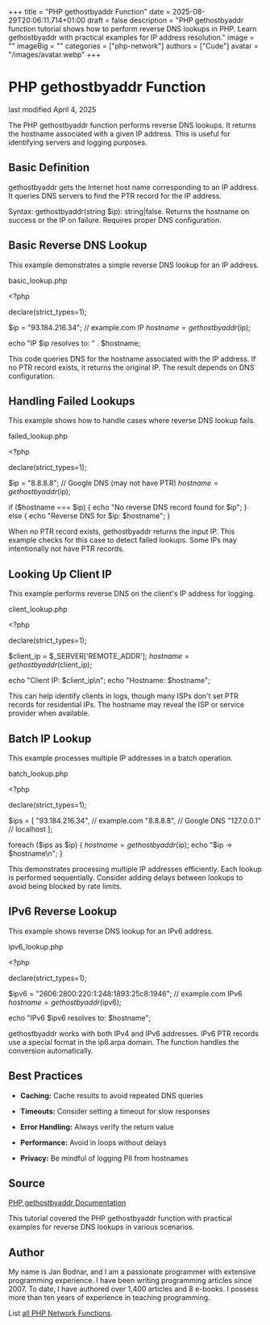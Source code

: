 +++
title = "PHP gethostbyaddr Function"
date = 2025-08-29T20:06:11.714+01:00
draft = false
description = "PHP gethostbyaddr function tutorial shows how to perform reverse DNS lookups in PHP. Learn gethostbyaddr with practical examples for IP address resolution."
image = ""
imageBig = ""
categories = ["php-network"]
authors = ["Cude"]
avatar = "/images/avatar.webp"
+++

# PHP gethostbyaddr Function

last modified April 4, 2025

The PHP gethostbyaddr function performs reverse DNS lookups. It
returns the hostname associated with a given IP address. This is useful for
identifying servers and logging purposes.

## Basic Definition

gethostbyaddr gets the Internet host name corresponding to an IP
address. It queries DNS servers to find the PTR record for the IP address.

Syntax: gethostbyaddr(string $ip): string|false. Returns the
hostname on success or the IP on failure. Requires proper DNS configuration.

## Basic Reverse DNS Lookup

This example demonstrates a simple reverse DNS lookup for an IP address.

basic_lookup.php
  

&lt;?php

declare(strict_types=1);

$ip = "93.184.216.34"; // example.com IP
$hostname = gethostbyaddr($ip);

echo "IP $ip resolves to: " . $hostname;

This code queries DNS for the hostname associated with the IP address. If no
PTR record exists, it returns the original IP. The result depends on DNS
configuration.

## Handling Failed Lookups

This example shows how to handle cases where reverse DNS lookup fails.

failed_lookup.php
  

&lt;?php

declare(strict_types=1);

$ip = "8.8.8.8"; // Google DNS (may not have PTR)
$hostname = gethostbyaddr($ip);

if ($hostname === $ip) {
    echo "No reverse DNS record found for $ip";
} else {
    echo "Reverse DNS for $ip: $hostname";
}

When no PTR record exists, gethostbyaddr returns the input IP.
This example checks for this case to detect failed lookups. Some IPs may
intentionally not have PTR records.

## Looking Up Client IP

This example performs reverse DNS on the client's IP address for logging.

client_lookup.php
  

&lt;?php

declare(strict_types=1);

$client_ip = $_SERVER['REMOTE_ADDR'];
$hostname = gethostbyaddr($client_ip);

echo "Client IP: $client_ip\n";
echo "Hostname: $hostname";

This can help identify clients in logs, though many ISPs don't set PTR
records for residential IPs. The hostname may reveal the ISP or service
provider when available.

## Batch IP Lookup

This example processes multiple IP addresses in a batch operation.

batch_lookup.php
  

&lt;?php

declare(strict_types=1);

$ips = [
    "93.184.216.34", // example.com
    "8.8.8.8",       // Google DNS
    "127.0.0.1"      // localhost
];

foreach ($ips as $ip) {
    $hostname = gethostbyaddr($ip);
    echo "$ip → $hostname\n";
}

This demonstrates processing multiple IP addresses efficiently. Each lookup
is performed sequentially. Consider adding delays between lookups to avoid
being blocked by rate limits.

## IPv6 Reverse Lookup

This example shows reverse DNS lookup for an IPv6 address.

ipv6_lookup.php
  

&lt;?php

declare(strict_types=1);

$ipv6 = "2606:2800:220:1:248:1893:25c8:1946"; // example.com IPv6
$hostname = gethostbyaddr($ipv6);

echo "IPv6 $ipv6 resolves to: $hostname";

gethostbyaddr works with both IPv4 and IPv6 addresses. IPv6
PTR records use a special format in the ip6.arpa domain. The function
handles the conversion automatically.

## Best Practices

- **Caching:** Cache results to avoid repeated DNS queries

- **Timeouts:** Consider setting a timeout for slow responses

- **Error Handling:** Always verify the return value

- **Performance:** Avoid in loops without delays

- **Privacy:** Be mindful of logging PII from hostnames

## Source

[PHP gethostbyaddr Documentation](https://www.php.net/manual/en/function.gethostbyaddr.php)

This tutorial covered the PHP gethostbyaddr function with practical
examples for reverse DNS lookups in various scenarios.

## Author

My name is Jan Bodnar, and I am a passionate programmer with extensive
programming experience. I have been writing programming articles since 2007.
To date, I have authored over 1,400 articles and 8 e-books. I possess more
than ten years of experience in teaching programming.

List [all PHP Network Functions](/php/#php-network).